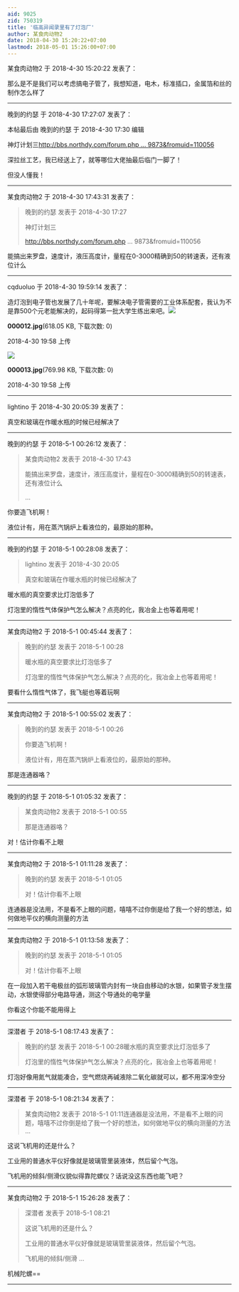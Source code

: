 ```yaml
---
aid: 9025
zid: 750319
title: '临高异闻录里有了灯泡厂'
author: 某食肉动物2
date: 2018-04-30 15:20:22+07:00
lastmod: 2018-05-01 15:26:00+07:00
---
```


某食肉动物2 于 2018-4-30 15:20:22 发表了：

那么是不是我们可以考虑搞电子管了，我想知道，电木，标准插口，金属箔和丝的制作怎么样了

---------

晚到的约瑟 于 2018-4-30 17:27:07 发表了：

本帖最后由 晚到的约瑟 于 2018-4-30 17:30 编辑 

神灯计划三[http://bbs.northdy.com/forum.php ... 9873&fromuid=110056](http://bbs.northdy.com/forum.php?mod=viewthread&tid=739873&fromuid=110056)

深拉丝工艺，我已经送上了，就等哪位大佬抽最后临门一脚了！

但没人懂我！

---------

某食肉动物2 于 2018-4-30 17:43:31 发表了：

> 晚到的约瑟 发表于 2018-4-30 17:27
> 
> 神灯计划三
> 
> http://bbs.northdy.com/forum.php ... 9873&fromuid=110056



能搞出来罗盘，速度计，液压高度计，量程在0-3000精确到50的转速表，还有液位计么

---------

cqduoluo 于 2018-4-30 19:59:14 发表了：

造灯泡到电子管也发展了几十年呢，要解决电子管需要的工业体系配套，我认为不是靠500个元老能解决的，起码得第一批大学生练出来吧。![](https://cdn.jsdelivr.net/gh/lzjluzijie/beichao@main/static/img/195813qiitbjzhhsh3j4hz.jpg)



**000012.jpg**(618.05 KB, 下载次数: 0)



2018-4-30 19:58 上传



![](https://cdn.jsdelivr.net/gh/lzjluzijie/beichao@main/static/img/195818s9r59pzk5zshlvr6.jpg)



**000013.jpg**(769.98 KB, 下载次数: 0)



2018-4-30 19:58 上传

---------

lightino 于 2018-4-30 20:05:39 发表了：

真空和玻璃在作暖水瓶的时候已经解决了

---------

晚到的约瑟 于 2018-5-1 00:26:12 发表了：

> 某食肉动物2 发表于 2018-4-30 17:43
> 
> 能搞出来罗盘，速度计，液压高度计，量程在0-3000精确到50的转速表，还有液位计么
> 
> ...



你要造飞机啊！

液位计有，用在蒸汽锅炉上看液位的，最原始的那种。

---------

晚到的约瑟 于 2018-5-1 00:28:08 发表了：

> lightino 发表于 2018-4-30 20:05
> 
> 真空和玻璃在作暖水瓶的时候已经解决了



暖水瓶的真空要求比灯泡低多了

灯泡里的惰性气体保护气怎么解决？点亮的化，我冶金上也等着用呢！

---------

某食肉动物2 于 2018-5-1 00:45:44 发表了：

> 晚到的约瑟 发表于 2018-5-1 00:28
> 
> 暖水瓶的真空要求比灯泡低多了
> 
> 灯泡里的惰性气体保护气怎么解决？点亮的化，我冶金上也等着用呢！



要看什么惰性气体了，我飞艇也等着玩啊

---------

某食肉动物2 于 2018-5-1 00:55:02 发表了：

> 晚到的约瑟 发表于 2018-5-1 00:26
> 
> 你要造飞机啊！
> 
> 液位计有，用在蒸汽锅炉上看液位的，最原始的那种。



那是连通器咯？

---------

晚到的约瑟 于 2018-5-1 01:05:32 发表了：

> 某食肉动物2 发表于 2018-5-1 00:55
> 
> 那是连通器咯？



对！估计你看不上眼

---------

某食肉动物2 于 2018-5-1 01:11:28 发表了：

> 晚到的约瑟 发表于 2018-5-1 01:05
> 
> 对！估计你看不上眼



连通器是没法用，不是看不上眼的问题，嘻嘻不过你倒是给了我一个好的想法，如何做地平仪的横向测量的方法

---------

某食肉动物2 于 2018-5-1 01:13:58 发表了：

> 晚到的约瑟 发表于 2018-5-1 01:05
> 
> 对！估计你看不上眼



在一段加入若干电极丝的弧形玻璃管内封有一块自由移动的水银，如果管子发生摆动，水银使得部分电路导通，测这个导通处的电学量

你看这个你能不能用得上

---------

深潜者 于 2018-5-1 08:17:43 发表了：

> 晚到的约瑟 发表于 2018-5-1 00:28暖水瓶的真空要求比灯泡低多了
> 
> 灯泡里的惰性气体保护气怎么解决？点亮的化，我冶金上也等着用呢！



灯泡好像用氮气就能凑合，空气燃烧再碱液除二氧化碳就可以，都不用深冷空分

---------

深潜者 于 2018-5-1 08:21:34 发表了：

> 某食肉动物2 发表于 2018-5-1 01:11连通器是没法用，不是看不上眼的问题，嘻嘻不过你倒是给了我一个好的想法，如何做地平仪的横向测量的方法 ...



这说飞机用的还是什么？

工业用的普通水平仪好像就是玻璃管里装液体，然后留个气泡。

飞机用的倾斜/侧滑仪貌似得靠陀螺仪？话说没这东西也能飞吧？

---------

某食肉动物2 于 2018-5-1 15:26:28 发表了：

> 深潜者 发表于 2018-5-1 08:21
> 
> 这说飞机用的还是什么？
> 
> 工业用的普通水平仪好像就是玻璃管里装液体，然后留个气泡。
> 
> 飞机用的倾斜/侧滑 ...



机械陀螺==

---------

